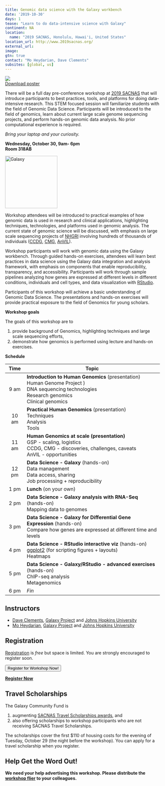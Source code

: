 ```yaml
---
title: Genomic data science with the Galaxy workbench
date: '2019-10-30'
days: 1
tease: "Learn to do data-intensive science with Galaxy"
continent: NA
location:
  name: "2019 SACNAS, Honolulu, Hawai'i, United States" 
location_url: http://www.2019sacnas.org/
external_url: 
image: 
gtn: true
contact: "Mo Heydarian, Dave Clements"
subsites: [global, us]
---
```


<div class="float-right">
<a href="https://depot.galaxyproject.org/hub/attachments/events/2019-sacnas/2019-sacnas-flier.pdf"><img src="/events/2019-sacnas/sacnas-2019-flier-thumb.png" /></a><br />
<div class="center"><a href="https://depot.galaxyproject.org/hub/attachments/events/2019-sacnas/2019-sacnas-flier.pdf">Download poster</a></div></div>

There will be a full day pre-conference workshop at [2019 SACNAS](http://www.2019sacnas.org/) that will introduce participants to best practices, tools, and platforms for doing data-intensive research. This STEM focused session will familiarize students with the field of Genomic Data Science. Participants will be introduced to the field of genomics, learn about current large scale genome sequencing projects, and perform hands-on genomic data analysis.  No prior computational experience is required.

*Bring your laptop and your curiosity.*


**Wednesday, October 30, 9am- 6pm**<br />
**Room 318AB**

[<img class="float-left" src="/images/galaxy-logos/galaxy_project_logo_blue.png" alt="Galaxy" width="170" />](/)

Workshop attendees will be introduced to practical examples of how genomic data is used in research and clinical applications, highlighting techniques, technologies, and platforms used in genomic analysis. The current state of genomic science will be discussed, with emphasis on large scale sequencing projects of [NHGRI](https://www.genome.gov/) involving hundreds of thousands of individuals ([CCDG](https://www.genome.gov/Funded-Programs-Projects/NHGRI-Genome-Sequencing-Program/Centers-for-Common-Disease-Genomics), [CMG](https://www.genome.gov/Funded-Programs-Projects/NHGRI-Genome-Sequencing-Program/Centers-for-Mendelian-Genomics-CMG), [AnVIL](https://www.genome.gov/Funded-Programs-Projects/Computational-Genomics-and-Data-Science-Program/Genomic-Analysis-Visualization-Informatics-Lab-space-AnVIL)).

Workshop participants will work with genomic data using the Galaxy workbench. Through guided hands-on exercises, attendees will learn best practices in data science using the Galaxy data integration and analysis framework, with emphasis on components that enable reproducibility, transparency, and accessibility. Participants will work through sample pipelines analyzing how genes are expressed at different levels in different conditions, individuals and cell types, and data visualization with [RStudio](https://www.rstudio.com/).

Participants of this workshop will achieve a basic understanding of Genomic Data Science. The presentations and hands-on exercises will provide practical exposure to the field of Genomics for young scholars.

**Workshop goals**

The goals of this workshop are to

1. provide background of Genomics, highlighting techniques and large scale sequencing efforts,
2. demonstrate how genomics is performed using lecture and hands-on exercises.

**Schedule**

| Time | Topic |
|:----:| ----- |
| 9 am | **Introduction to Human Genomics** (presentation) <br /> Human Genome Project ) <br /> DNA sequencing technologies <br /> Research genomics <br /> Clinical genomics |
| 10 am | **Practical Human Genomics** (presentation) <br /> Techniques <br />Analysis <br /> Tools |
| 11 am | **Human Genomics at scale (presentation)** <br /> GSP - scaling, logistics <br /> CCDG, CMG - discoveries, challenges, caveats <br /> AnVIL - opportunities |
| 12 pm | **Data Science - Galaxy** (hands-on) <br /> Data management <br /> Data access, sharing <br /> Job processing + reproducibility |
| 1 pm | **Lunch** (on your own)
| 2 pm | **Data Science - Galaxy analysis with RNA-Seq** (hands-on) <br /> Mapping data to genomes |
| 3 pm | **Data Science - Galaxy for Differential Gene Expression** (hands-on) <br /> Compare how genes are expressed at different time and levels |
| 4 pm | **Data Science - RStudio interactive viz** (hands-on) <br /> [ggplot2](https://ggplot2.tidyverse.org/) (for scripting figures + layouts) <br /> Heatmaps |
| 5 pm | **Data Science - Galaxy/RStudio - advanced exercises** (hands-on) <br /> ChIP-seq analysis <br /> Metagenomics |
| 6 pm | *Fin* |

## Instructors

- [Dave Clements](/people/dave-clements/), [Galaxy Project](/) and [Johns Hopkins University](http://jhu.edu)
- [Mo Heydarian](/people/mo-heydarian/), [Galaxy Project](/) and [Johns Hopkins University](http://jhu.edu)

## Registration

[Registration](https://sacnas-genomics-2019.eventbrite.com/) is *free* but space is limited.  You are strongly encouraged to register soon.

<a href="https://sacnas-genomics-2019.eventbrite.com/"><button type="button" class="btn btn-success">Register for Workshop Now!</button></a>


**[Register Now](https://sacnas-genomics-2019.eventbrite.com/)**

## Travel Scholarships

The Galaxy Community Fund is

1. augmenting [SACNAS Travel Scholarships awards](https://www.2019sacnas.org/travel-scholarships/), and
2. also offering scholarships to workshop participants who are not receiving SACNAS Travel Scholarships.

The scholarships cover the first $110 of housing costs for the evening of Tuesday, October 29 (the night before the workshop).  You can apply for a travel scholarship when you register.


## Help Get the Word Out!

**We need your help advertising this workshop.  Please distribute the [workshop flier](https://depot.galaxyproject.org/hub/attachments/events/2019-sacnas/2019-sacnas-flier.pdf) to your colleagues.**

